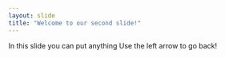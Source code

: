 ```yaml
---
layout: slide
title: "Welcome to our second slide!"
---
```

In this slide you can put anything
Use the left arrow to go back!
